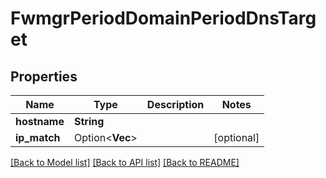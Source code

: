 # FwmgrPeriodDomainPeriodDnsTarget

## Properties

Name | Type | Description | Notes
------------ | ------------- | ------------- | -------------
**hostname** | **String** |  | 
**ip_match** | Option<**Vec<String>**> |  | [optional]

[[Back to Model list]](../README.md#documentation-for-models) [[Back to API list]](../README.md#documentation-for-api-endpoints) [[Back to README]](../README.md)


